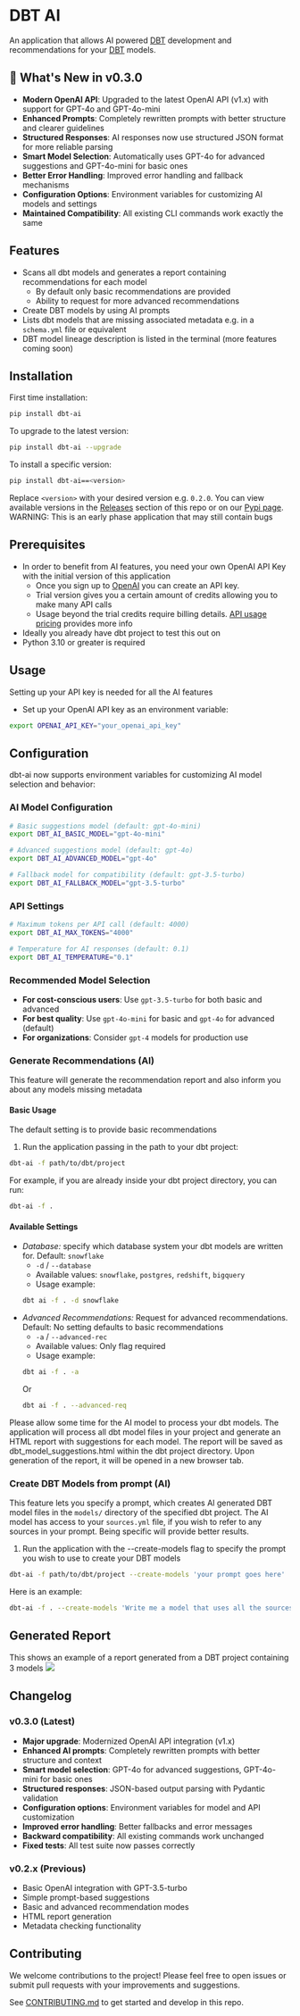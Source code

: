 # DBT AI

An application that allows AI powered [DBT](https://www.getdbt.com/) development and recommendations for your [DBT](https://www.getdbt.com/) models.

## 🚀 What's New in v0.3.0

- **Modern OpenAI API**: Upgraded to the latest OpenAI API (v1.x) with support for GPT-4o and GPT-4o-mini
- **Enhanced Prompts**: Completely rewritten prompts with better structure and clearer guidelines
- **Structured Responses**: AI responses now use structured JSON format for more reliable parsing
- **Smart Model Selection**: Automatically uses GPT-4o for advanced suggestions and GPT-4o-mini for basic ones
- **Better Error Handling**: Improved error handling and fallback mechanisms
- **Configuration Options**: Environment variables for customizing AI models and settings
- **Maintained Compatibility**: All existing CLI commands work exactly the same

## Features
 - Scans all dbt models and generates a report containing recommendations for each model
   - By default only basic recommendations are provided
   - Ability to request for more advanced recommendations
 - Create DBT models by using AI prompts
 - Lists dbt models that are missing associated metadata e.g. in a `schema.yml` file or equivalent
 - DBT model lineage description is listed in the terminal (more features coming soon)

## Installation
First time installation:
```bash
pip install dbt-ai
```

To upgrade to the latest version:
```bash
pip install dbt-ai --upgrade
```

To install a specific version:
```bash
pip install dbt-ai==<version>
```
Replace `<version>` with your desired version e.g. `0.2.0`. You can view available versions in the [Releases](https://github.com/armalite/dbt-ai/releases) section of this repo or on our [Pypi page](https://pypi.org/project/dbt-ai/).
WARNING: This is an early phase application that may still contain bugs

## Prerequisites
 - In order to benefit from AI features, you need your own OpenAI API Key with the initial version of this application
    - Once you sign up to [OpenAI](https://openai.com/product) you can create an API key. 
    - Trial version gives you a certain amount of credits allowing you to make many API calls
    - Usage beyond the trial credits require billing details. [API usage pricing](https://openai.com/pricing) provides more info
 - Ideally you already have dbt project to test this out on
 - Python 3.10 or greater is required


## Usage
Setting up your API key is needed for all the AI features
 - Set up your OpenAI API key as an environment variable:
```bash
export OPENAI_API_KEY="your_openai_api_key"
```

## Configuration

dbt-ai now supports environment variables for customizing AI model selection and behavior:

### AI Model Configuration
```bash
# Basic suggestions model (default: gpt-4o-mini)
export DBT_AI_BASIC_MODEL="gpt-4o-mini"

# Advanced suggestions model (default: gpt-4o)  
export DBT_AI_ADVANCED_MODEL="gpt-4o"

# Fallback model for compatibility (default: gpt-3.5-turbo)
export DBT_AI_FALLBACK_MODEL="gpt-3.5-turbo"
```

### API Settings
```bash
# Maximum tokens per API call (default: 4000)
export DBT_AI_MAX_TOKENS="4000"

# Temperature for AI responses (default: 0.1)
export DBT_AI_TEMPERATURE="0.1"
```

### Recommended Model Selection

- **For cost-conscious users**: Use `gpt-3.5-turbo` for both basic and advanced
- **For best quality**: Use `gpt-4o-mini` for basic and `gpt-4o` for advanced (default)
- **For organizations**: Consider `gpt-4` models for production use

### Generate Recommendations (AI)
This feature will generate the recommendation report and also inform you about any models missing metadata

#### Basic Usage
The default setting is to provide basic recommendations
  1. Run the application passing in the path to your dbt project:
```bash
dbt-ai -f path/to/dbt/project
```

For example, if you are already inside your dbt project directory, you can run:
```bash
dbt-ai -f .
```

#### Available Settings

   - *Database:* specify which database system your dbt models are written for. Default: `snowflake`
      - `-d` / `--database`
      - Available values: `snowflake`, `postgres`, `redshift`, `bigquery`
      - Usage example: 
      ```bash
      dbt ai -f . -d snowflake
      ```
   - *Advanced Recommendations:* Request for advanced recommendations. Default: No setting defaults to basic recommendations
      - `-a` / `--advanced-rec`
      - Available values: Only flag required
      - Usage example: 
      ```bash
      dbt ai -f . -a 
      ```
      Or
      ```bash
      dbt ai -f . --advanced-req
      ```

Please allow some time for the AI model to process your dbt models. The application will process all dbt model files in your project and generate an HTML report with suggestions for each model. The report will be saved as dbt_model_suggestions.html within the dbt project directory. Upon generation of the report, it will be opened in a new browser tab.

### Create DBT Models from prompt (AI)
This feature lets you specify a prompt, which creates AI generated DBT model files in the `models/` directory of the specified dbt project. The AI model has access to your `sources.yml` file, if you wish to refer to any sources in your prompt. Being specific will provide better results.
 1. Run the application with the --create-models flag to specify the prompt you wish to use to create your DBT models
 ```bash
dbt-ai -f path/to/dbt/project --create-models 'your prompt goes here'
 ```

Here is an example:
```bash
dbt-ai -f . --create-models 'Write me a model that uses all the sources available in sources.yml and joins them together using the id column'
```

## Generated Report
This shows an example of a report generated from a DBT project containing 3 models
![](images/generated_report_1.png?raw=true)

## Changelog

### v0.3.0 (Latest)
- **Major upgrade**: Modernized OpenAI API integration (v1.x)
- **Enhanced AI prompts**: Completely rewritten prompts with better structure and context
- **Smart model selection**: GPT-4o for advanced suggestions, GPT-4o-mini for basic ones
- **Structured responses**: JSON-based output parsing with Pydantic validation
- **Configuration options**: Environment variables for model and API customization
- **Improved error handling**: Better fallbacks and error messages
- **Backward compatibility**: All existing commands work unchanged
- **Fixed tests**: All test suite now passes correctly

### v0.2.x (Previous)
- Basic OpenAI integration with GPT-3.5-turbo
- Simple prompt-based suggestions
- Basic and advanced recommendation modes
- HTML report generation
- Metadata checking functionality

## Contributing
We welcome contributions to the project! Please feel free to open issues or submit pull requests with your improvements and suggestions.

See [CONTRIBUTING.md](CONTRIBUTING.md) to get started and develop in this repo.
